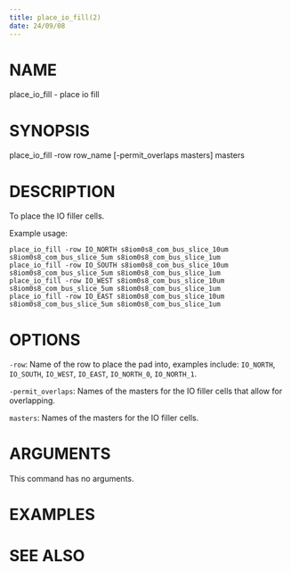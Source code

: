 ```yaml
---
title: place_io_fill(2)
date: 24/09/08
---
```


# NAME

place_io_fill - place io fill

# SYNOPSIS

place_io_fill 
    -row row_name
    [-permit_overlaps masters]
    masters


# DESCRIPTION

To place the IO filler cells.

Example usage: 

```
place_io_fill -row IO_NORTH s8iom0s8_com_bus_slice_10um s8iom0s8_com_bus_slice_5um s8iom0s8_com_bus_slice_1um
place_io_fill -row IO_SOUTH s8iom0s8_com_bus_slice_10um s8iom0s8_com_bus_slice_5um s8iom0s8_com_bus_slice_1um
place_io_fill -row IO_WEST s8iom0s8_com_bus_slice_10um s8iom0s8_com_bus_slice_5um s8iom0s8_com_bus_slice_1um
place_io_fill -row IO_EAST s8iom0s8_com_bus_slice_10um s8iom0s8_com_bus_slice_5um s8iom0s8_com_bus_slice_1um
```

# OPTIONS

`-row`:  Name of the row to place the pad into, examples include: `IO_NORTH`, `IO_SOUTH`, `IO_WEST`, `IO_EAST`, `IO_NORTH_0`, `IO_NORTH_1`.

`-permit_overlaps`:  Names of the masters for the IO filler cells that allow for overlapping.

`masters`:  Names of the masters for the IO filler cells.

# ARGUMENTS

This command has no arguments.

# EXAMPLES

# SEE ALSO
